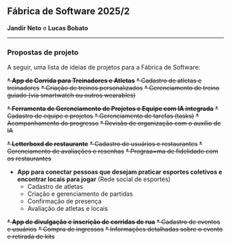 ## Fábrica de Software 2025/2
**Jandir Neto** e **Lucas Bobato**

---

### Propostas de projeto
A seguir, uma lista de ideias de projetos para a Fábrica de Software:

~~* **App de Corrida para Treinadores e Atletas**~~
    ~~* Cadastro de atletas e treinadores~~
    ~~* Criação de treinos personalizados~~
    ~~* Gerenciamento de treino guiado (via smartwatch ou outros wearables)~~

~~* **Ferramenta de Gerenciamento de Projetos e Equipe com IA integrada**~~
    ~~* Cadastro de equipe e projetos~~
    ~~* Gerenciamento de tarefas (tasks)~~
    ~~* Acompanhamento do progresso~~
    ~~* Revisão de organização com o auxílio de IA~~

~~* **Letterboxd de restaurante**~~
    ~~* Cadastro de usuários e restaurantes~~
    ~~* Gerenciamento de avaliações e resenhas~~
    ~~* Prograa=ma de fidelidade com os restaurantes~~

* **App para conectar pessoas que desejam praticar esportes coletivos e encontrar locais para jogar** (Rede social de esportes)
    * Cadastro de atletas
    * Criação e gerenciamento de partidas
    * Confirmação de presença
    * Avaliação de atletas e locais

~~* **App de divulgação e inscrição de corridas de rua**~~
    ~~* Cadastro de eventos e usuários~~
    ~~* Compra de ingressos~~
    ~~* Informações detalhadas sobre o evento e retirada de kits~~